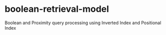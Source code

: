 # boolean-retrieval-model
Boolean and Proximity query processing using Inverted Index and Positional Index
